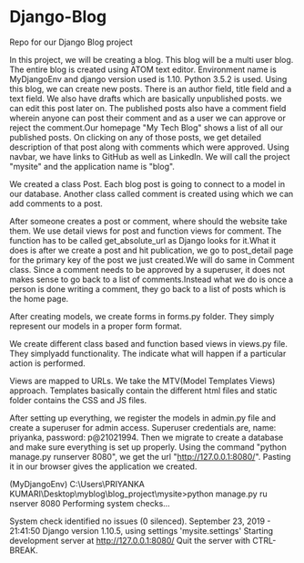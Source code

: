 # Django-Blog
Repo for our Django Blog project

In this project, we will be creating a blog. This blog will be a multi user blog. The entire blog is created using ATOM text editor.
Environment name is MyDjangoEnv and django version used is 1.10. Python 3.5.2 is used. Using this blog, we can create new posts. There is an author field, title field and a text field. We also have drafts which are basically unpublished posts. we can edit this post later on. The published posts also have a comment field wherein anyone can post their comment and as a user we can approve or reject the comment.Our homepage "My Tech Blog" shows a list of all our published posts. On clicking on any of those posts, we get detailed description of that post along with comments which were approved. Using navbar, we have links to GitHub as well  as LinkedIn. We will call the project "mysite" and the application name is "blog". 

We created a class Post. Each blog post is going to connect to a model in our database. Another class called comment is created using which we can add comments to a post. 

After someone creates a post or comment, where should the website take them. We use detail views for post and function views for comment. The function has to be called get_absolute_url as Django looks for it.What it does is after we create a post and hit publication, we go to post_detail page for the primary key of the post we just created.We will do same in Comment class. Since a comment needs to be approved by a superuser, it does not makes sense to go back to a list of comments.Instead what we do is once a person is done writing a comment, they go back to a list of posts which is the home page.

After creating models, we create forms in forms.py folder. They simply represent our models in a proper form format. 

We create different class based and function based views in views.py file. They simplyadd functionality. The indicate what will happen if a particular action is performed.

Views are mapped to URLs. We take the MTV(Model Templates Views) approach. Templates basically contain the different html files and static folder contains the CSS and JS files.

After setting up everything, we register the models in admin.py file and create a superuser for admin access. Superuser credentials are, name: priyanka, password: p@21021994. Then we migrate to create a database and make sure everything is set up properly. Using the command "python manage.py runserver 8080", we get the url "http://127.0.0.1:8080/". Pasting it in our browser gives the application we created.


(MyDjangoEnv) C:\Users\PRIYANKA KUMARI\Desktop\myblog\blog_project\mysite>python manage.py ru
nserver 8080
Performing system checks...

System check identified no issues (0 silenced).
September 23, 2019 - 21:41:50
Django version 1.10.5, using settings 'mysite.settings'
Starting development server at http://127.0.0.1:8080/
Quit the server with CTRL-BREAK.
